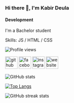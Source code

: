 ### Hi there 👋, I'm Kabir Deula
#### Development
I'm a Bachelor student

Skills: JS / HTML / CSS

![Profile views](https://gpvc.arturio.dev/kabirdeula)  

[<img src='https://cdn.jsdelivr.net/npm/simple-icons@3.0.1/icons/github.svg' alt='github' height='40'>](https://github.com/kabirdeula)  [<img src='https://cdn.jsdelivr.net/npm/simple-icons@3.0.1/icons/facebook.svg' alt='facebook' height='40'>](https://www.facebook.com/kabirdeula167)  [<img src='https://cdn.jsdelivr.net/npm/simple-icons@3.0.1/icons/instagram.svg' alt='instagram' height='40'>](https://www.instagram.com/king_dragon2021/)  [<img src='https://cdn.jsdelivr.net/npm/simple-icons@3.0.1/icons/icloud.svg' alt='website' height='40'>](kabirdeula.com.np)  

![GitHub stats](https://github-readme-stats.vercel.app/api?username=kabirdeula&show_icons=true)  

[![Top Langs](https://github-readme-stats.vercel.app/api/top-langs/?username=kabirdeula)](https://github.com/anuraghazra/github-readme-stats)

![GitHub streak stats](https://github-readme-streak-stats.herokuapp.com/?user=kabirdeula)  
